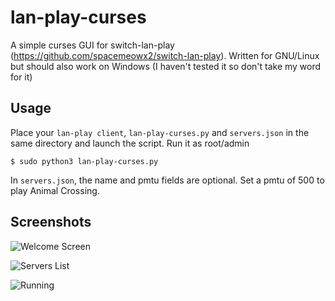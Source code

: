 # lan-play-curses

A simple curses GUI for switch-lan-play (https://github.com/spacemeowx2/switch-lan-play). Written for GNU/Linux but should also work on Windows (I haven't tested it so don't take my word for it)

## Usage

Place your `lan-play client`, `lan-play-curses.py` and `servers.json` in the same directory and launch the script. Run it as root/admin

```
$ sudo python3 lan-play-curses.py
```
In `servers.json`, the name and pmtu fields are optional. Set a pmtu of 500 to play Animal Crossing.

## Screenshots

![Welcome Screen](https://user-images.githubusercontent.com/61667930/77344354-55e43400-6d33-11ea-8e90-9e66c10189e6.png)


![Servers List](https://user-images.githubusercontent.com/61667930/77343915-ba52c380-6d32-11ea-8c51-a67058763b03.png)

![Running](https://user-images.githubusercontent.com/61667930/77343906-b8890000-6d32-11ea-9e9d-d05f6fe63767.png)




